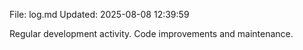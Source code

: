 File: log.md
Updated: 2025-08-08 12:39:59

Regular development activity.
Code improvements and maintenance.
